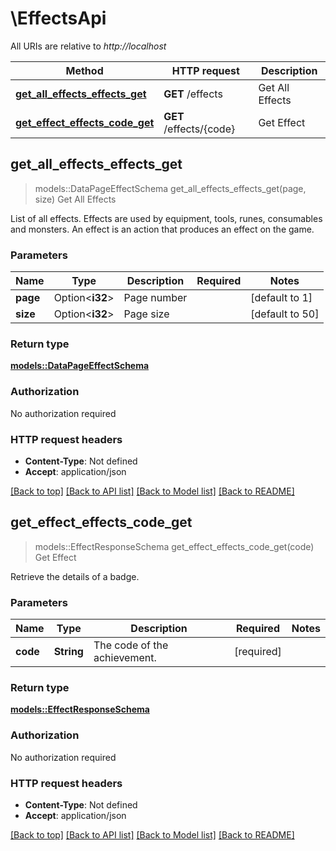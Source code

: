 # \EffectsApi

All URIs are relative to *http://localhost*

Method | HTTP request | Description
------------- | ------------- | -------------
[**get_all_effects_effects_get**](EffectsApi.md#get_all_effects_effects_get) | **GET** /effects | Get All Effects
[**get_effect_effects_code_get**](EffectsApi.md#get_effect_effects_code_get) | **GET** /effects/{code} | Get Effect



## get_all_effects_effects_get

> models::DataPageEffectSchema get_all_effects_effects_get(page, size)
Get All Effects

List of all effects. Effects are used by equipment, tools, runes, consumables and monsters. An effect is an action that produces an effect on the game.

### Parameters


Name | Type | Description  | Required | Notes
------------- | ------------- | ------------- | ------------- | -------------
**page** | Option<**i32**> | Page number |  |[default to 1]
**size** | Option<**i32**> | Page size |  |[default to 50]

### Return type

[**models::DataPageEffectSchema**](DataPage_EffectSchema_.md)

### Authorization

No authorization required

### HTTP request headers

- **Content-Type**: Not defined
- **Accept**: application/json

[[Back to top]](#) [[Back to API list]](../README.md#documentation-for-api-endpoints) [[Back to Model list]](../README.md#documentation-for-models) [[Back to README]](../README.md)


## get_effect_effects_code_get

> models::EffectResponseSchema get_effect_effects_code_get(code)
Get Effect

Retrieve the details of a badge.

### Parameters


Name | Type | Description  | Required | Notes
------------- | ------------- | ------------- | ------------- | -------------
**code** | **String** | The code of the achievement. | [required] |

### Return type

[**models::EffectResponseSchema**](EffectResponseSchema.md)

### Authorization

No authorization required

### HTTP request headers

- **Content-Type**: Not defined
- **Accept**: application/json

[[Back to top]](#) [[Back to API list]](../README.md#documentation-for-api-endpoints) [[Back to Model list]](../README.md#documentation-for-models) [[Back to README]](../README.md)

